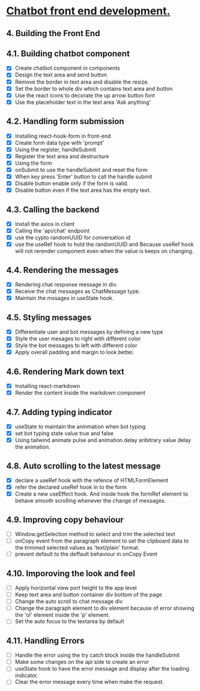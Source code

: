 <h1 style="text-decoration:underline;">Chatbot front end development.</h1>

## 4. Building the Front End

## 4.1. Building chatbot component
- [x] Create chatbot component in components
- [x] Design the text area and send button
- [x] Remove the border in text area and disable the resize.
- [x] Set the border to whole div which contains text area and button
- [x] Use the react icons to decorate the up arrow button font
- [x] Use the placeholder text in the text area 'Ask anything'

## 4.2. Handling form submission
- [x] Installing react-hook-form in front-end
- [x] Create form data type with 'prompt'
- [x] Using the register, handleSubmit
- [x] Register the text area and destructure
- [x] Using the form
- [x] onSubmit to use the handleSubmit and reset the form
- [x] When key press 'Enter' button to call the handle submit
- [x] Disable button enable only if the form is valid.
- [x] Disable button even if the text area has the empty text.

## 4.3. Calling the backend
- [x] Install the axios in client
- [x] Calling the 'api/chat' endpoint
- [x] use the cypto randomUUID for conversation id
- [x] use the useRef hook to hold the randomUUID and Because useRef hook will not rerender component even when the value is keeps on changing. 

## 4.4. Rendering the messages
- [x] Rendering chat response message in div.
- [x] Receive the chat messages as ChatMessage type.
- [x] Maintain the mssages in useState hook.
  
## 4.5. Styling messages
- [x] Differentiate user and bot messages by defining a new type
- [x] Style the user mesages to right with different color
- [x] Style the bot messages to left with different color
- [x] Apply overall padding and margin to look better. 
  
## 4.6. Rendering Mark down text
- [x] Installing react-markdown
- [x] Render the content inside the markdown component

## 4.7. Adding typing indicator
- [x] useState to maintain the aninmation when bot typing
- [x] set bot typing state value true and false
- [x] Using tailwind animate pulse and animation delay aribitrary value delay the animation.

## 4.8. Auto scrolling to the latest message
- [x] declare a useRef hook with the refence of HTMLFormElement
- [x] refer the declared useRef hook in to the form
- [x] Create a new useEffect hook. And inside hook the formRef element to behave smooth scrolling whenever the change of messages.

## 4.9. Improving copy behaviour
- [ ] Window.getSelection method to select and trim the selected text
- [ ] onCopy event from the paragraph element to set the clipboard data to the trimmed selected values as 'text/plain' format.
- [ ] prevent default to the deffault behaviour in onCopy Event
  
## 4.10. Imporoving the look and feel
- [ ] Apply horizontal view port height to the app level
- [ ] Keep text area and button container div bottom of the page
- [ ] Change the auto scroll to chat message div
- [ ] Change the paragraph element to div element because of error showing the 'ol' element inside the 'p' element.
- [ ] Set the auto focus to the textarea by default
  
## 4.11. Handling Errors
- [ ] Handle the error using the try catch block inside the handleSubmit
- [ ] Make some changes on the api side to create an error
- [ ] useState hook to have the error message and display after the loading indicator.
- [ ] Clear the error message every time when make the request.